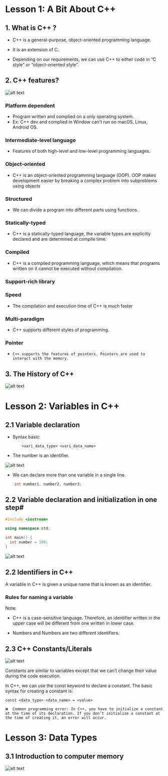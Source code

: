 # Lesson 1: A Bit About C++

## 1. What is C++ ?

- C++ is a general-purpose, object-oriented programming language.

- It is an extension of C.

- Depending on our requirements, we can use C++ to either code in “C style” or “object-oriented style”.

## 2. C++ features?

![alt text](image.png)

### Platform dependent

- Program written and complied on a only operating system.
- Ex: C++ dev and complied in Window can't run on macOS, Linux, Android OS.

### Intermediate-level language

- Features of both high-level and low-level programming languages.

### Object-oriented

- C++ is an object-oriented programming language (OOP). OOP makes development easier by breaking a complex problem into subproblems using objects

### Structured

- We can divide a program into different parts using functions.

### Statically-typed

- C++ is a statically-typed language, the variable types are explicitly declared and are determined at compile time.

### Compiled

- C++ is a compiled programming language, which means that programs written on it cannot be executed without compilation.

### Support-rich library

### Speed

- The compilation and execution time of C++ is much faster 

### Multi-paradigm

- C++ supports different styles of programming.

### Pointer

- ``C++ supports the features of pointers. Pointers are used to interact with the memory.``

## 3. The History of C++

![alt text](image-1.png)

# Lesson 2: Variables in C++

## 2.1 Variable declaration

- Syntax basic:

    ```    <vari_data_type> <vari_data_name>```

- The number is an identifier.

![alt text](image-2.png)

- We can declare more than one variable in a single line.

```c++
    int number1, number2, number3;
```

## 2.2 Variable declaration and initialization in one step#

```c++
#include <iostream>

using namespace std;

int main() {
  int number = 100;
}
```
![alt text](image-3.png)

## 2.2 Identifiers in C++

A variable in C++ is given a unique name that is known as an identifier.

### Rules for naming a variable

Note:

- C++ is a case-sensitive language. Therefore, an identifier written in the upper case will be different from one written in lower case.

- Numbers and Numbers are two different identifiers.


## 2.3 C++ Constants/Literals

![alt text](image-5.png)

Constants are similar to variables except that we can’t change their value during the code execution.

In C++, we can use the const keyword to declare a constant. The basic syntax for creating a constant is:

    const <data_type> <data_name> = <value>

`❌  Common programming error: In C++, you have to initialize a constant at the time of its declaration. If you don’t initialize a constant at the time of creating it, an error will occur.`

# Lesson 3: Data Types

## 3.1 Introduction to computer memory

![alt text](image-4.png)